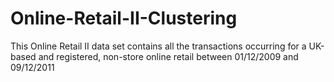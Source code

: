 # Online-Retail-II-Clustering
This Online Retail II data set contains all the transactions occurring for a UK-based and registered, non-store online retail between 01/12/2009 and 09/12/2011
